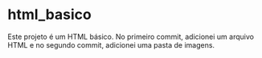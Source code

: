 # html_basico

Este projeto é um HTML básico. No primeiro commit, adicionei um arquivo HTML e no segundo commit, adicionei uma pasta de imagens.